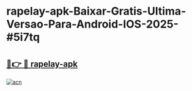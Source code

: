 # rapelay-apk-Baixar-Gratis-Ultima-Versao-Para-Android-IOS-2025-#5i7tq

# <h2><a href="https://ainizakaria.my?title=rapelay-apk&ref=24M">🔗👉 🔴 rapelay-apk</a></h2>

[![acn](https://github.com/user-attachments/assets/0f9c940e-d8b0-45ae-aac7-cd30a18b3e1c)](https://ainizakaria.my?title=rapelay-apk&ref=24M)

